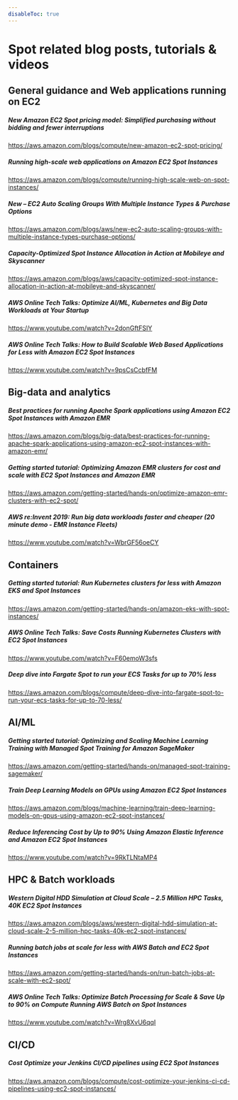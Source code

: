 ```yaml
---
disableToc: true
---
```


<div> 
    <h1> </i> Spot related blog posts, tutorials & videos</i></h1>
</div>

## General guidance and Web applications running on EC2

##### New Amazon EC2 Spot pricing model: Simplified purchasing without bidding and fewer interruptions
https://aws.amazon.com/blogs/compute/new-amazon-ec2-spot-pricing/

##### Running high-scale web applications on Amazon EC2 Spot Instances
https://aws.amazon.com/blogs/compute/running-high-scale-web-on-spot-instances/

##### New – EC2 Auto Scaling Groups With Multiple Instance Types & Purchase Options
https://aws.amazon.com/blogs/aws/new-ec2-auto-scaling-groups-with-multiple-instance-types-purchase-options/

##### Capacity-Optimized Spot Instance Allocation in Action at Mobileye and Skyscanner
https://aws.amazon.com/blogs/aws/capacity-optimized-spot-instance-allocation-in-action-at-mobileye-and-skyscanner/

##### AWS Online Tech Talks: Optimize AI/ML, Kubernetes and Big Data Workloads at Your Startup
https://www.youtube.com/watch?v=2donGftFSIY

##### AWS Online Tech Talks: How to Build Scalable Web Based Applications for Less with Amazon EC2 Spot Instances
https://www.youtube.com/watch?v=9psCsCcbfFM

## Big-data and analytics

##### Best practices for running Apache Spark applications using Amazon EC2 Spot Instances with Amazon EMR
https://aws.amazon.com/blogs/big-data/best-practices-for-running-apache-spark-applications-using-amazon-ec2-spot-instances-with-amazon-emr/

##### Getting started tutorial: Optimizing Amazon EMR clusters for cost and scale with EC2 Spot Instances and Amazon EMR
https://aws.amazon.com/getting-started/hands-on/optimize-amazon-emr-clusters-with-ec2-spot/

##### AWS re:Invent 2019: Run big data workloads faster and cheaper (20 minute demo - EMR Instance Fleets)
https://www.youtube.com/watch?v=WbrGF56oeCY

## Containers

##### Getting started tutorial: Run Kubernetes clusters for less with Amazon EKS and Spot Instances
https://aws.amazon.com/getting-started/hands-on/amazon-eks-with-spot-instances/

##### AWS Online Tech Talks: Save Costs Running Kubernetes Clusters with EC2 Spot Instances
https://www.youtube.com/watch?v=F60emoW3sfs

##### Deep dive into Fargate Spot to run your ECS Tasks for up to 70% less
https://aws.amazon.com/blogs/compute/deep-dive-into-fargate-spot-to-run-your-ecs-tasks-for-up-to-70-less/

## AI/ML

##### Getting started tutorial: Optimizing and Scaling Machine Learning Training with Managed Spot Training for Amazon SageMaker
https://aws.amazon.com/getting-started/hands-on/managed-spot-training-sagemaker/

##### Train Deep Learning Models on GPUs using Amazon EC2 Spot Instances
https://aws.amazon.com/blogs/machine-learning/train-deep-learning-models-on-gpus-using-amazon-ec2-spot-instances/

##### Reduce Inferencing Cost by Up to 90% Using Amazon Elastic Inference and Amazon EC2 Spot Instances
https://www.youtube.com/watch?v=9RkTLNtaMP4

## HPC & Batch workloads

##### Western Digital HDD Simulation at Cloud Scale – 2.5 Million HPC Tasks, 40K EC2 Spot Instances
https://aws.amazon.com/blogs/aws/western-digital-hdd-simulation-at-cloud-scale-2-5-million-hpc-tasks-40k-ec2-spot-instances/

##### Running batch jobs at scale for less with AWS Batch and EC2 Spot Instances
https://aws.amazon.com/getting-started/hands-on/run-batch-jobs-at-scale-with-ec2-spot/ 

##### AWS Online Tech Talks: Optimize Batch Processing for Scale & Save Up to 90% on Compute Running AWS Batch on Spot Instances
https://www.youtube.com/watch?v=Wrg8XvU6qqI

## CI/CD

##### Cost Optimize your Jenkins CI/CD pipelines using EC2 Spot Instances
https://aws.amazon.com/blogs/compute/cost-optimize-your-jenkins-ci-cd-pipelines-using-ec2-spot-instances/

